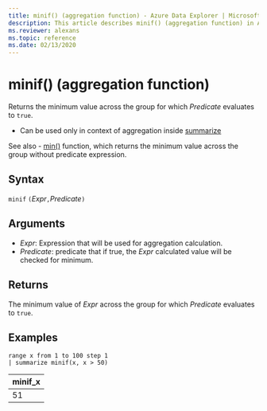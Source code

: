 ```yaml
---
title: minif() (aggregation function) - Azure Data Explorer | Microsoft Docs
description: This article describes minif() (aggregation function) in Azure Data Explorer.
ms.reviewer: alexans
ms.topic: reference
ms.date: 02/13/2020
---
```

# minif() (aggregation function)

Returns the minimum value across the group for which *Predicate* evaluates to `true`.

* Can be used only in context of aggregation inside [summarize](summarizeoperator.md)

See also - [min()](min-aggfunction.md) function, which returns the minimum value across the group without predicate expression.

## Syntax

 `minif` `(`*Expr*`,`*Predicate*`)`

## Arguments

* *Expr*: Expression that will be used for aggregation calculation.
* *Predicate*: predicate that if true, the *Expr* calculated value will be checked for minimum.

## Returns

The minimum value of *Expr* across the group for which *Predicate* evaluates to `true`.

## Examples

```kusto
range x from 1 to 100 step 1
| summarize minif(x, x > 50)
```

|minif_x|
|---|
|51|